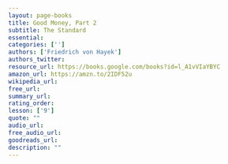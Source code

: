 ```yaml
---
layout: page-books
title: Good Money, Part 2
subtitle: The Standard
essential: 
categories: ['']
authors: ['Friedrich von Hayek']
authors_twitter: 
resource_url: https://books.google.com/books?id=l_A1vVIaYBYC
amazon_url: https://amzn.to/2IDF52u
wikipedia_url: 
free_url: 
summary_url: 
rating_order: 
lesson: ['9']
quote: ""
audio_url: 
free_audio_url: 
goodreads_url: 
description: ""
---
```

